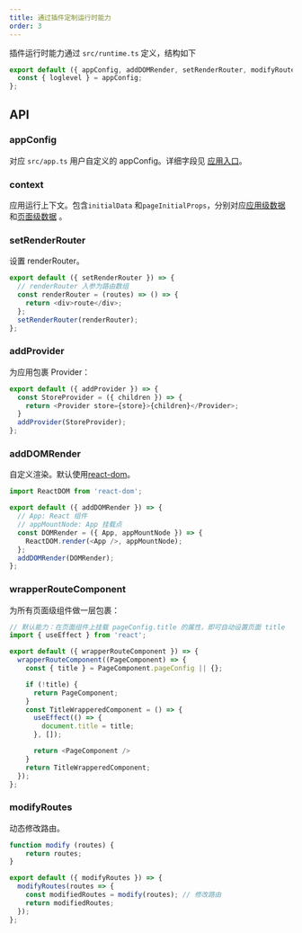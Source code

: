 ```yaml
---
title: 通过插件定制运行时能力
order: 3
---
```


插件运行时能力通过 `src/runtime.ts` 定义，结构如下

```javascript
export default ({ appConfig, addDOMRender, setRenderRouter, modifyRoutes, ...rest }) => {
  const { loglevel } = appConfig;
};
```

## API

### appConfig

对应 `src/app.ts` 用户自定义的 appConfig。详细字段见 [应用入口](/docs/guide/basic/app)。

### context

应用运行上下文。包含`initialData` 和`pageInitialProps`，分别对应[应用级数据](/docs/guide/advance/ssr#应用级数据)和[页面级数据](/docs/guide/advance/ssr#页面级数据) 。

### setRenderRouter

设置 renderRouter。

```javascript
export default ({ setRenderRouter }) => {
  // renderRouter 入参为路由数组
  const renderRouter = (routes) => () => {
    return <div>route</div>;
  };
  setRenderRouter(renderRouter);
};
```

### addProvider

为应用包裹 Provider：

```js
export default ({ addProvider }) => {
  const StoreProvider = ({ children }) => {
    return <Provider store={store}>{children}</Provider>;
  }
  addProvider(StoreProvider);
};
```

### addDOMRender

自定义渲染。默认使用[react-dom](https://reactjs.org/docs/react-dom.html)。

```javascript
import ReactDOM from 'react-dom';

export default ({ addDOMRender }) => {
  // App: React 组件
  // appMountNode: App 挂载点
  const DOMRender = ({ App, appMountNode }) => {
    ReactDOM.render(<App />, appMountNode);
  };
  addDOMRender(DOMRender);
};
```

### wrapperRouteComponent

为所有页面级组件做一层包裹：

```js
// 默认能力：在页面组件上挂载 pageConfig.title 的属性，即可自动设置页面 title
import { useEffect } from 'react';

export default ({ wrapperRouteComponent }) => {
  wrapperRouteComponent((PageComponent) => {
    const { title } = PageComponent.pageConfig || {};

    if (!title) {
      return PageComponent;
    }
    const TitleWrapperedComponent = () => {
      useEffect(() => {
        document.title = title;
      }, []);

      return <PageComponent />
    }
    return TitleWrapperedComponent;
  });
};
```

### modifyRoutes

动态修改路由。

```javascript
function modify (routes) {
    return routes;
}

export default ({ modifyRoutes }) => {
  modifyRoutes(routes => {
    const modifiedRoutes = modify(routes); // 修改路由
    return modifiedRoutes;
  });
};
```
